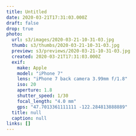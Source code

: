 ```yaml
---
title: Untitled
date: 2020-03-21T17:31:03.000Z
draft: false
drop: true
photo:
  url: s3/images/2020-03-21-10-31-03.jpg
  thumb: s3/thumbs/2020-03-21-10-31-03.jpg
  preview: s3/previews/2020-03-21-10-31-03.jpg
  created: 2020-03-21T17:31:03.000Z
  exif:
    make: Apple
    model: "iPhone 7"
    lens: "iPhone 7 back camera 3.99mm f/1.8"
    iso: 20
    aperture: 1.8
    shutter_speed: 1/30
    focal_length: "4.0 mm"
    gps: "47.7013361111111 -122.284813888889"
  title: null
  caption: null
links: []
---
```

